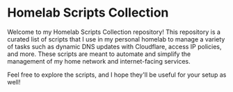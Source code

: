 # Homelab Scripts Collection

Welcome to my Homelab Scripts Collection repository! This repository is a curated list of scripts that I use in my personal homelab to manage a variety of tasks such as dynamic DNS updates with Cloudflare, access IP policies, and more. These scripts are meant to automate and simplify the management of my home network and internet-facing services.

Feel free to explore the scripts, and I hope they'll be useful for your setup as well!
